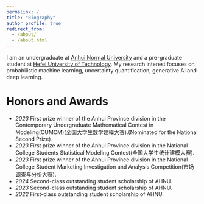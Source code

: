 ```yaml
---
permalink: /
title: "Biography"
author_profile: true
redirect_from: 
  - /about/
  - /about.html
---
```


I am an undergraduate at [Anhui Normal University](https://www.ahnu.edu.cn/) and a pre-graduate student at [Hefei University of Technology](https://www.hfut.edu.cn/). My research interest focuses on probabilistic machine learning, uncertainty quantification, generative AI and deep learning.

<!-- There are some of [mathematical notes](https://github.com/Lollins7/VSCode/tree/main/LaTeX/Notes) I took during my undergraduates studies to practice to use LaTeX. Meanwhile, I was writing a [note](https://zhuanlan.zhihu.com/p/699377272) recently about probabilistic machine learning. -->

Honors and Awards
======
- *2023* First prize winner of the Anhui Province division in the Contemporary Undergraduate Mathematical Contest in Modeling(CUMCM)(全国大学生数学建模大赛).(Nominated for the National Second Prize)
- *2023* First prize winner of the Anhui Province division in the National College Students Statistical Modeling Contest(全国大学生统计建模大赛).
- *2023* First prize winner of the Anhui Province division in the National College Student Marketing Investigation and Analysis Competition(市场调查与分析大赛).
- *2024* Second-class outstanding student scholarship of AHNU.
- *2023* Second-class outstanding student scholarship of AHNU.
- *2022* First-class outstanding student scholarship of AHNU.
